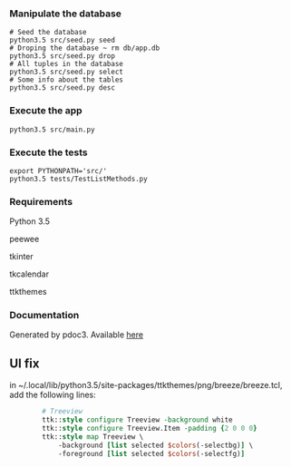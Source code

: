 ### Manipulate the database

```
# Seed the database
python3.5 src/seed.py seed
# Droping the database ~ rm db/app.db
python3.5 src/seed.py drop
# All tuples in the database
python3.5 src/seed.py select
# Some info about the tables
python3.5 src/seed.py desc
```


### Execute the app

```
python3.5 src/main.py
```


### Execute the tests

```
export PYTHONPATH='src/'
python3.5 tests/TestListMethods.py
```

### Requirements

Python 3.5

peewee

tkinter

tkcalendar

ttkthemes

### Documentation

Generated by pdoc3. Available [here](https://poulposaure.gitlab.io/poo/src/)

## UI fix

in ~/.local/lib/python3.5/site-packages/ttkthemes/png/breeze/breeze.tcl,
add the following lines:

```tcl
        # Treeview
        ttk::style configure Treeview -background white
        ttk::style configure Treeview.Item -padding {2 0 0 0}
        ttk::style map Treeview \
            -background [list selected $colors(-selectbg)] \
            -foreground [list selected $colors(-selectfg)]
```

